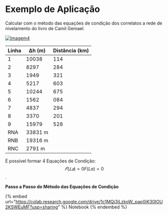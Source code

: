 # Exemplo de Aplicação

Calcular com o método das equações de condição dos correlatos a rede de nivelamento do livro de Camil Gemael.

[![Imagem4](https://i.ibb.co/dbRCs8V/Imagem4.jpg)](https://imgbb.com/)

| Linha | Δh (m)  | Distância (km) |
| ----- | ------- | -------------- |
| 1     | 10038   | 114            |
| 2     | 8297    | 284            |
| 3     | 1949    | 321            |
| 4     | 5217    | 603            |
| 5     | 10244   | 675            |
| 6     | 1562    | 084            |
| 7     | 4837    | 294            |
| 8     | 3370    | 201            |
| 9     | 15979   | 528            |
| RNA   | 33831 m |                |
| RNB   | 19316 m |                |
| RNC   | 2791 m  |                |

É possível formar 4 Equações de Condição: $$𝐹(𝐿𝑎)=0F(La)=0$$.

**Passo a Passo do Método das Equações de Condição**

{% embed url="https://colab.research.google.com/drive/1c1MQi3jLzkoW_pap0iK30IOU2KSWEuMF?usp=sharing" %}
Notebook
{% endembed %}
